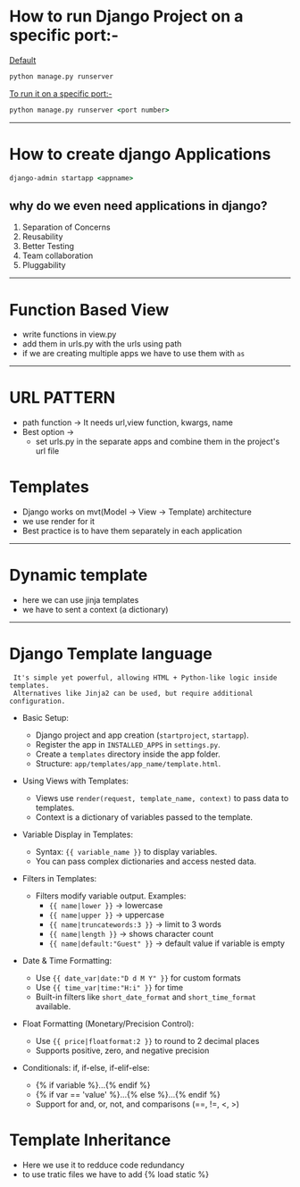 # How to run Django Project on a specific port:-
<u>Default</u>
```cmd
python manage.py runserver
```

<u>To run it on a specific port:-</u>
```cmd
python manage.py runserver <port number>
```

---

# How to create django Applications
```cmd
django-admin startapp <appname>
```

## why do we even need applications in django?

1. Separation of Concerns
2. Reusability
3. Better Testing
4. Team collaboration
5. Pluggability

---

# Function Based View

- write functions in view.py
- add them in urls.py with the urls using path
- if we are creating multiple apps we have to use them with `as`

---
# URL PATTERN
- path function -> It needs url,view function, kwargs, name
- Best option ->
  - set urls.py in the separate apps and combine them in the project's url file


# Templates
- Django works on mvt(Model -> View -> Template) architecture
- we use render for it
- Best practice is to have them separately in each application

---

# Dynamic template
- here we can use jinja templates
- we have to sent a context (a dictionary)

---

# Django Template language

``` DTL is the default templating engine in Django.
 It's simple yet powerful, allowing HTML + Python-like logic inside templates.
 Alternatives like Jinja2 can be used, but require additional configuration.
```
- Basic Setup:
  - Django project and app creation (`startproject`, `startapp`).
  - Register the app in `INSTALLED_APPS` in `settings.py`.
  - Create a `templates` directory inside the app folder.
  - Structure: `app/templates/app_name/template.html`.

- Using Views with Templates:
  - Views use `render(request, template_name, context)` to pass data to templates.
  - Context is a dictionary of variables passed to the template.

- Variable Display in Templates:
  - Syntax: `{{ variable_name }}` to display variables.
  - You can pass complex dictionaries and access nested data.

- Filters in Templates:
  - Filters modify variable output. Examples:
    - `{{ name|lower }}` → lowercase
    - `{{ name|upper }}` → uppercase
    - `{{ name|truncatewords:3 }}` → limit to 3 words
    - `{{ name|length }}` → shows character count
    - `{{ name|default:"Guest" }}` → default value if variable is empty

- Date & Time Formatting:
  - Use `{{ date_var|date:"D d M Y" }}` for custom formats
  - Use `{{ time_var|time:"H:i" }}` for time
  - Built-in filters like `short_date_format` and `short_time_format` available.

- Float Formatting (Monetary/Precision Control):
  - Use `{{ price|floatformat:2 }}` to round to 2 decimal places
  - Supports positive, zero, and negative precision

- Conditionals: if, if-else, if-elif-else:
  - {% if variable %}...{% endif %}
  - {% if var == 'value' %}...{% else %}...{% endif %}
  - Support for and, or, not, and comparisons (==, !=, <, >)

# Template Inheritance
- Here we use it to redduce code redundancy
- to use tratic files we have to add {% load static %} 